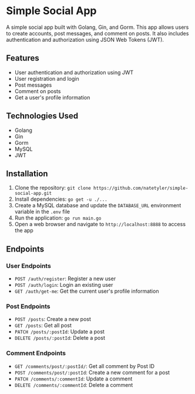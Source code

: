 # Simple Social App

A simple social app built with Golang, Gin, and Gorm. This app allows users to create accounts, post messages, and comment on posts. It also includes authentication and authorization using JSON Web Tokens (JWT).

## Features

- User authentication and authorization using JWT
- User registration and login
- Post messages
- Comment on posts
- Get a user's profile information

## Technologies Used

- Golang
- Gin
- Gorm
- MySQL
- JWT

## Installation

1. Clone the repository: `git clone https://github.com/natetyler/simple-social-app.git`
2. Install dependencies: `go get -u ./...`
3. Create a MySQL database and update the `DATABASE_URL` environment variable in the `.env` file
4. Run the application: `go run main.go`
5. Open a web browser and navigate to `http://localhost:8888` to access the app

## Endpoints

### User Endpoints

- `POST /auth/register`: Register a new user
- `POST /auth/login`: Login an existing user
- `GET /auth/get-me`: Get the current user's profile information

### Post Endpoints

- `POST /posts`: Create a new post
- `GET /posts`: Get all post
- `PATCH /posts/:postId`: Update a post
- `DELETE /posts/:postId`: Delete a post

### Comment Endpoints

- `GET /comments/post/:postId/`: Get all comment by Post ID
- `POST /comments/post/:postId`: Create a new comment for a post
- `PATCH /comments/:commentId`: Update a comment
- `DELETE /comments/:commentId`: Delete a comment

